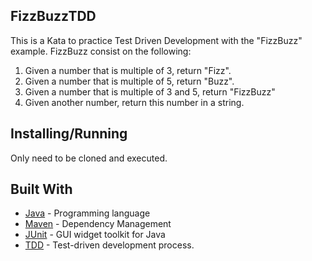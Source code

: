 ## FizzBuzzTDD
This is a Kata to practice Test Driven Development with the "FizzBuzz" example.
 FizzBuzz consist on the following:
   1. Given a number that is multiple of 3, return "Fizz".
   2. Given a number that is multiple of 5, return "Buzz".
   3. Given a number that is multiple of 3 and 5, return "FizzBuzz"
   4. Given another number, return this number in a string.


## Installing/Running

Only need to be cloned and executed.

## Built With

* [Java](https://www.java.com/es/) - Programming language
* [Maven](https://maven.apache.org/) - Dependency Management
* [JUnit](https://junit.org/junit5/) - GUI widget toolkit for Java 
* [TDD](https://en.wikipedia.org/wiki/Test-driven_development) - Test-driven development process.
